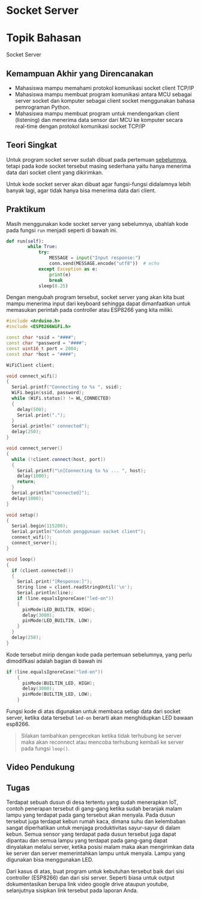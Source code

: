 # Socket Server

# Topik Bahasan

Socket Server

## Kemampuan Akhir yang Direncanakan

- Mahasiswa mampu memahami protokol komunikasi socket client TCP/IP
- Mahasiswa mampu membuat program komunikasi antara MCU sebagai server socket dan komputer sebagai client socket menggunakan bahasa
  pemrograman Python.
- Mahasiswa mampu membuat program untuk mendengarkan client (listening) dan menerima data sensor dari MCU ke komputer secara real-time
  dengan protokol komunikasi socket TCP/IP

## Teori Singkat

Untuk program socket server sudah dibuat pada pertemuan [sebelumnya](/07/07-socket-client.md), tetapi pada kode socket
tersebut masing sederhana yaitu hanya menerima data dari socket client yang dikirimkan.

Untuk kode socket server akan dibuat agar fungsi-fungsi didalamnya lebih banyak lagi, agar tidak hanya bisa menerima data dari client.

## Praktikum

Masih menggunakan kode socket server yang sebelumnya, ubahlah kode pada fungsi `run` menjadi seperti di bawah ini.

```python
def run(self):
        while True:
            try:
                MESSAGE = input("Input response:")
                conn.send(MESSAGE.encode("utf8"))  # echo
            except Exception as e:
                print(e)
                break
            sleep(0.25)
```

Dengan mengubah program tersebut, socket server yang akan kita buat mampu menerima input dari keyboard sehingga dapat dimanfaatkan untuk memasukan perintah pada controller atau ESP8266 yang kita miliki.

```cpp
#include <Arduino.h>
#include <ESP8266WiFi.h>

const char *ssid = "####";
const char *password = "####";
const uint16_t port = 2004;
const char *host = "####";

WiFiClient client;

void connect_wifi()
{
  Serial.printf("Connecting to %s ", ssid);
  WiFi.begin(ssid, password);
  while (WiFi.status() != WL_CONNECTED)
  {
    delay(500);
    Serial.print(".");
  }
  Serial.println(" connected");
  delay(250);
}

void connect_server()
{
  while (!client.connect(host, port))
  {
    Serial.printf("\n[Connecting to %s ... ", host);
    delay(1000);
    return;
  }
  Serial.println("connected]");
  delay(1000);
}

void setup()
{
  Serial.begin(115200);
  Serial.println("Contoh penggunaan socket client");
  connect_wifi();
  connect_server();
}

void loop()
{
  if (client.connected())
  {
    Serial.print("[Response:]");
    String line = client.readStringUntil('\n');
    Serial.println(line);
    if (line.equalsIgnoreCase("led-on"))
    {
      pinMode(LED_BUILTIN, HIGH);
      delay(3000);
      pinMode(LED_BUILTIN, LOW);
    }
  }
  delay(250);
}
```

Kode tersebut mirip dengan kode pada pertemuan sebelumnya, yang perlu dimodifkasi adalah bagian di bawah ini

```cpp
if (line.equalsIgnoreCase("led-on"))
    {
      pinMode(BUILTIN_LED, HIGH);
      delay(3000);
      pinMode(BUILTIN_LED, LOW);
    }
```

Fungsi kode di atas digunakan untuk membaca setiap data dari socket server, ketika data tersebut `led-on` berarti akan
menghidupkan LED bawaan esp8266.

> Silakan tambahkan pengecekan ketika tidak terhubung ke server maka akan reconnect atau mencoba terhubung kembali ke server pada fungsi `loop()`.

## Video Pendukung

## Tugas

Terdapat sebuah dusun di desa tertentu yang sudah menerapkan IoT, contoh penerapan tersebut di gang-gang ketika sudah
beranjak malam lampu yang terdapat pada gang tersebut akan menyala. Pada dusun tersebut juga terdapat kebun rumah kaca,
dimana suhu dan kelembaban sangat diperhatikan untuk menjaga produktivitas sayur-sayur di dalam kebun. Semua sensor yang
terdapat pada dusun tersebut juga dapat dipantau dan semua lampu yang terdapat pada gang-gang dapat dinyalakan melalui server, ketika posisi malam maka akan mengirimkan data ke server dan server memerintahkan lampu untuk menyala. Lampu yang digunakan bisa menggunakan LED.

Dari kasus di atas, buat program untuk kebutuhan tersebut baik dari sisi controller (ESP8266) dan dari sisi server. Seperti
biasa untuk output dokumentasikan berupa link video google drive ataupun youtube, selanjutnya sisipkan link tersebut pada
laporan Anda.
